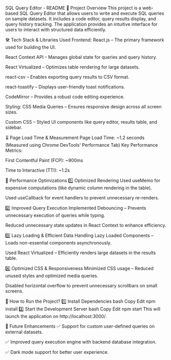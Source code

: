 SQL Query Editor - README
📌 Project Overview
This project is a web-based SQL Query Editor that allows users to write and execute SQL queries on sample datasets. It includes a code editor, query results display, and query history tracking. The application provides an intuitive interface for users to interact with structured data efficiently.

🛠️ Tech Stack & Libraries Used
Frontend:
React.js – The primary framework used for building the UI.

React Context API – Manages global state for queries and query history.

React Virtualized – Optimizes table rendering for large datasets.

react-csv – Enables exporting query results to CSV format.

react-toastify – Displays user-friendly toast notifications.

CodeMirror – Provides a robust code editing experience.

Styling:
CSS Media Queries – Ensures responsive design across all screen sizes.

Custom CSS – Styled UI components like query editor, results table, and sidebar.

⏳ Page Load Time & Measurement
Page Load Time: ~1.2 seconds (Measured using Chrome DevTools' Performance Tab)
Key Performance Metrics:

First Contentful Paint (FCP): ~900ms

Time to Interactive (TTI): ~1.2s

🚀 Performance Optimizations
1️⃣ Optimized Rendering
Used useMemo for expensive computations (like dynamic column rendering in the table).

Used useCallback for event handlers to prevent unnecessary re-renders.

2️⃣ Improved Query Execution
Implemented Debouncing – Prevents unnecessary execution of queries while typing.

Reduced unnecessary state updates in React Context to enhance efficiency.

3️⃣ Lazy Loading & Efficient Data Handling
Lazy Loaded Components – Loads non-essential components asynchronously.

Used React Virtualized – Efficiently renders large datasets in the results table.

4️⃣ Optimized CSS & Responsiveness
Minimized CSS usage – Reduced unused styles and optimized media queries.

Disabled horizontal overflow to prevent unnecessary scrollbars on small screens.

📜 How to Run the Project?
1️⃣ Install Dependencies
bash
Copy
Edit
npm install
2️⃣ Start the Development Server
bash
Copy
Edit
npm start
This will launch the application on http://localhost:3000/.

📢 Future Enhancements
✅ Support for custom user-defined queries on external datasets.

✅ Improved query execution engine with backend database integration.

✅ Dark mode support for better user experience.
